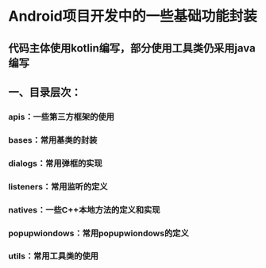 # Android项目开发中的一些基础功能封装 

## 代码主体使用kotlin编写，部分使用工具类仍采用java编写

## 一、目录层次：
### apis：一些第三方框架的使用
### bases：常用基类的封装
### dialogs：常用弹框的实现
### listeners：常用监听的定义
### natives：一些C++本地方法的定义和实现
### popupwiondows：常用popupwiondows的定义
### utils：常用工具类的使用
